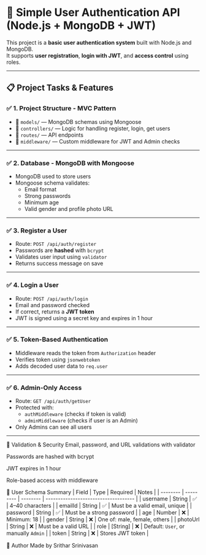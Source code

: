# 🔐 Simple User Authentication API (Node.js + MongoDB + JWT)

This project is a **basic user authentication system** built with Node.js and MongoDB.  
It supports **user registration**, **login with JWT**, and **access control** using roles.

---

## 📋 Project Tasks & Features

### ✅ 1. Project Structure - MVC Pattern

- 📂 `models/` — MongoDB schemas using Mongoose
- 📂 `controllers/` — Logic for handling register, login, get users
- 📂 `routes/` — API endpoints
- 📂 `middleware/` — Custom middleware for JWT and Admin checks

---

### ✅ 2. Database - MongoDB with Mongoose

- MongoDB used to store users
- Mongoose schema validates:
  - Email format
  - Strong passwords
  - Minimum age
  - Valid gender and profile photo URL

---

### ✅ 3. Register a User

- Route: `POST /api/auth/register`
- Passwords are **hashed** with `bcrypt`
- Validates user input using `validator`
- Returns success message on save

---

### ✅ 4. Login a User

- Route: `POST /api/auth/login`
- Email and password checked
- If correct, returns a **JWT token**
- JWT is signed using a secret key and expires in 1 hour

---

### ✅ 5. Token-Based Authentication

- Middleware reads the token from `Authorization` header
- Verifies token using `jsonwebtoken`
- Adds decoded user data to `req.user`

---

### ✅ 6. Admin-Only Access

- Route: `GET /api/auth/getUser`
- Protected with:
  - `authMiddleware` (checks if token is valid)
  - `adminMiddleware` (checks if user is an Admin)
- Only Admins can see all users

---

🧼 Validation & Security
Email, password, and URL validations with validator

Passwords are hashed with bcrypt

JWT expires in 1 hour

Role-based access with middleware

🧾 User Schema Summary
| Field    | Type      | Required | Notes                                |
| -------- | --------- | -------- | ------------------------------------ |
| username | String    | ✅        | 4–40 characters                      |
| emailId  | String    | ✅        | Must be a valid email, unique        |
| password | String    | ✅        | Must be a strong password            |
| age      | Number    | ❌        | Minimum: 18                          |
| gender   | String    | ❌        | One of: male, female, others         |
| photoUrl | String    | ❌        | Must be a valid URL                  |
| role     | \[String] | ❌        | Default: `User`, or manually `Admin` |
| token    | String    | ❌        | Stores JWT token                     |




🙋 Author
Made by Srithar Srinivasan


